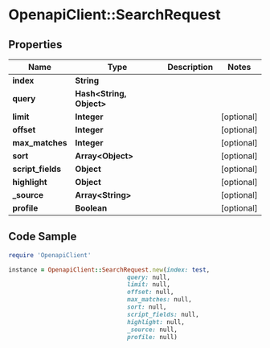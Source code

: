 # OpenapiClient::SearchRequest

## Properties

Name | Type | Description | Notes
------------ | ------------- | ------------- | -------------
**index** | **String** |  | 
**query** | **Hash&lt;String, Object&gt;** |  | 
**limit** | **Integer** |  | [optional] 
**offset** | **Integer** |  | [optional] 
**max_matches** | **Integer** |  | [optional] 
**sort** | **Array&lt;Object&gt;** |  | [optional] 
**script_fields** | **Object** |  | [optional] 
**highlight** | **Object** |  | [optional] 
**_source** | **Array&lt;String&gt;** |  | [optional] 
**profile** | **Boolean** |  | [optional] 

## Code Sample

```ruby
require 'OpenapiClient'

instance = OpenapiClient::SearchRequest.new(index: test,
                                 query: null,
                                 limit: null,
                                 offset: null,
                                 max_matches: null,
                                 sort: null,
                                 script_fields: null,
                                 highlight: null,
                                 _source: null,
                                 profile: null)
```


